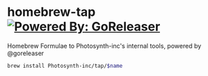 # homebrew-tap [![Powered By: GoReleaser](https://img.shields.io/badge/powered%20by-goreleaser-green.svg?style=flat-square)](https://github.com/goreleaser)

Homebrew Formulae to Photosynth-inc's internal tools, powered by @goreleaser

```sh
brew install Photosynth-inc/tap/$name
```
